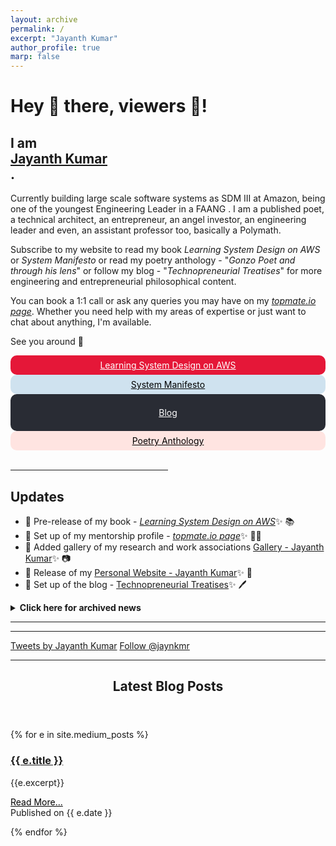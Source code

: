```yaml
---
layout: archive
permalink: /
excerpt: "Jayanth Kumar"
author_profile: true
marp: false
---
```

<h1> Hey 👋 there, viewers 👀! </h1>
<h2>
I am <div class="badge-base LI-profile-badge" data-locale="en_US" data-size="large" data-theme="dark" data-type="HORIZONTAL" data-vanity="jaykmr" data-version="v1"><a class="badge-base__link LI-simple-link" href="https://in.linkedin.com/in/jaykmr?trk=profile-badge">Jayanth Kumar</a></div>. 
</h2>

Currently building large scale software systems as SDM III at Amazon, being one of the youngest Engineering Leader in a FAANG . I am a published poet, a technical architect, an entrepreneur, an angel investor, an engineering leader and even, an assistant professor too, basically a Polymath.

Subscribe to my website to read my book *Learning System Design on AWS* or *System Manifesto* or read my poetry anthology - "*Gonzo Poet and through his lens*" or follow my blog - "*Technopreneurial Treatises*" for more engineering and entrepreneurial philosophical content.

 You can book a 1:1 call or ask any queries you may have on my [*topmate.io page*](https://topmate.io/jaykmr). Whether you need help with my areas of expertise or just want to chat about anything, I'm available.

See you around 🎩



<div>
  
  <div style="float:center; border: 2px solid #e51738;text-align:center;border-radius:10px; padding:5px; background: #e51738;">
  <a href="https://learning.oreilly.com/library/view/learning-system-design/9781098146887/" style="color:white">Learning System Design on AWS</a>
  </div> 

  <div style="float:center; border: 2px solid #cfe2ef;text-align:center;border-radius:10px; padding:5px; background: #cfe2ef;">
  <a href="https://jaykmr.com/system-manifesto/" style="color:black">System Manifesto</a>
  </div> 

  <div style="float:center; border: 2px solid #292C34;text-align:center;border-radius:10px; padding:5px; background: #292C34;">
  
  <a href="https://blog.jaykmr.com" style="color:white">Blog</a>
  </div>

  <div style="float:center; border: 2px solid MistyRose;text-align:center;border-radius:10px; padding:5px; background: MistyRose;">
  <a href="https://www.amazon.in/Gonzo-Poet-through-his-lens-ebook/dp/B07M6CWQJJ/" style="color:black">Poetry Anthology</a>
  </div> 
  
</div>
<br/>
<hr width="50%" />

## Updates

- 🔨 Pre-release of my book - [*Learning System Design on AWS*](https://learning.oreilly.com/library/view/learning-system-design/9781098146887/)✨ 📚
- 🔨 Set up of my mentorship profile - [*topmate.io page*](https://topmate.io/jaykmr)✨ 🤝🏼
- 🔨 Added gallery of my research and work associations [Gallery - Jayanth Kumar](https://jaykmr.com/gallery/)✨ 📷
- 🔨 Release of my [Personal Website - Jayanth Kumar](https://jaykmr.com)✨ 🚀
- 🔨 Set up of the blog - [Technopreneurial Treatises](https://blog.jaykmr.com)✨ 🖊️
<!-- - Would you like to search for scientific keywords and obiatin it's related analytics from publications to authors? Here's link to one of my [*code for fun*](https://avratanubiswas.github.io/cats-and-codes/) project, a web-app, called [PubLit](https://share.streamlit.io/avratanubiswas/publit/main/publit.py) 🚀
 -->

<details markdown=1><summary markdown="span"><b>Click here for archived news</b></summary>

* <sub> January 2023: I currently, work for Twitch TQ team in Amazon. </sub>
* <sub>  April 2022: I have joined Amazon.</sub>


  <!-- <sub>  Feb 2020: I will be presenting a talk on "*Modelling excitation energy transfer and trapping in the filamentous cyanobacterium Anabaena variabilis PCC7120* at, "*Optimization of light energy conversion in plants and microalgae*", conference, Porto, Portugal.</sub> -->

</details>

----------
<script src="https://platform.linkedin.com/badges/js/profile.js" async defer type="text/javascript"></script>
----------
<a class="twitter-timeline" data-width="600" data-height="1000" data-dnt="true" data-theme="light" href="https://twitter.com/jaynkmr?ref_src=twsrc%5Etfw">Tweets by Jayanth Kumar</a> <script async src="https://platform.twitter.com/widgets.js" charset="utf-8" ></script>
<a href="https://twitter.com/jaynkmr?ref_src=twsrc%5Etfw" class="twitter-follow-button" data-show-count="true">Follow @jaynkmr</a><script async src="https://platform.twitter.com/widgets.js" charset="utf-8"></script>

----------

<section id="main" class="wrapper style1">

  <header class="major">
      <h2>Latest Blog Posts </h2>
  </header>

{% for e in site.medium_posts %}

<div class="row">
  <h3><a href="{{ e.link }}">{{ e.title }}</a></h3>
  <p>{{e.excerpt}}

  <section class="special">
  <a href="{{ e.link }}" style="color:black">Read More...</a>
  </section>
  Published on {{ e.date }}
  </p>
  {% endfor %}
</div>

<!-- ---------- -->

<!-- <section id="main" class="wrapper style1">

  <header class="major">
      <h2>Latest Blog Posts </h2>
  </header>
  
<script type="text/javascript">
const RSS_URL = "https://cors-anywhere.herokuapp.com/https://medium.com/feed/technopreneurial-treatises";


fetch(RSS_URL)
  .then(response => response.text())
  .then(str => new window.DOMParser().parseFromString(str, "text/xml"))
  .then(data => {
    console.log(data);
    const items = data.querySelectorAll("item");
    let html = ``;
    items.forEach(el => {
      html += `

        <div class="row">
          <h3><a href="${el.querySelector("link").innerHTML}">${el.querySelector("title").textContent}</a></h3>
          <p>{{e.excerpt}}

          <section class="special">
          <a href="${el.querySelector("link").innerHTML}" style="color:black">Read More...</a>
          </section>
          Published on ${el.querySelector("pubDate").innerHTML}
          </p>
        </div>
      `;
    });
    mainSection = document.querySelector('#main.wrapper.style1');
    mainSection.insertAdjacentHTML("beforeend", html);
  });
</script>

</section> -->
